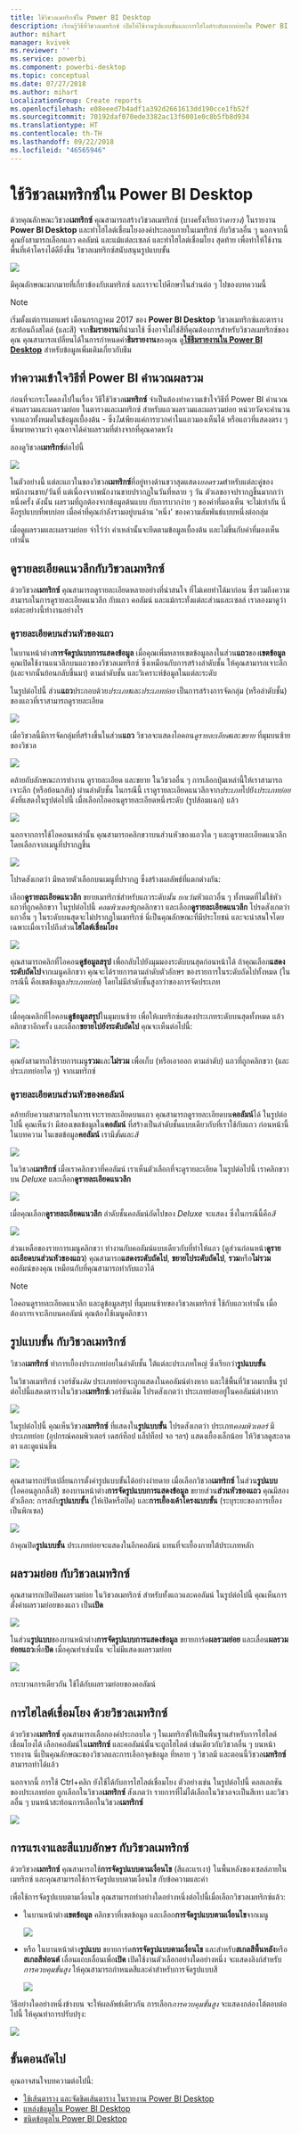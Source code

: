 ```yaml
---
title: ใช้วิชวลเมทริกซ์ใน Power BI Desktop
description: เรียนรู้วิธีที่วิชวลเมทริกซ์ เปิดให้ใช้งานรูปแบบขั้นและการไฮไลต์ระดับแยกย่อยใน Power BI Desktop
author: mihart
manager: kvivek
ms.reviewer: ''
ms.service: powerbi
ms.component: powerbi-desktop
ms.topic: conceptual
ms.date: 07/27/2018
ms.author: mihart
LocalizationGroup: Create reports
ms.openlocfilehash: e08eeed7b4adf1a392d2661613dd190cce1fb52f
ms.sourcegitcommit: 70192daf070ede3382ac13f6001e0c8b5fb8d934
ms.translationtype: HT
ms.contentlocale: th-TH
ms.lasthandoff: 09/22/2018
ms.locfileid: "46565946"
---
```

# <a name="use-the-matrix-visual-in-power-bi-desktop"></a>ใช้วิชวลเมทริกซ์ใน Power BI Desktop
ด้วยคุณลักษณะวิชวล**เมทริกซ์** คุณสามารถสร้างวิชวลเมทริกซ์ (บางครั้งเรียกว่า*ตาราง*) ในรายงาน **Power BI Desktop** และทำไฮไลต์เชื่อมโยงองค์ประกอบภายในเมทริกซ์ กับวิชวลอื่น ๆ นอกจากนี้ คุณยังสามารถเลือกแถว คอลัมน์ และแม้แต่ละเซลล์ และทำไฮไลต์เชื่อมโยง สุดท้าย เพื่อทำให้ใช้งานพื้นที่เค้าโครงได้ดียิ่งขึ้น วิชวลเมทริกซ์สนับสนุนรูปแบบขั้น

![](media/desktop-matrix-visual/matrix-visual_2a.png)

มีคุณลักษณะมากมายที่เกี่ยวข้องกับเมทริกซ์ และเราจะไปศึกษาในส่วนต่อ ๆ ไปของบทความนี้

> [!NOTE]
> เริ่มตั้งแต่การเผยแพร่ เดือนกรกฎาคม 2017 ของ **Power BI Desktop** วิชวลเมทริกซ์และตารางสะท้อนถึงสไตล์ (และสี) จาก**ธีมรายงาน**ที่นำมาใช้ ซึ่งอาจไม่ใช่สีที่คุณต้องการสำหรับวิชวลเมทริกซ์ของคุณ คุณสามารถเปลี่ยนได้ในการกำหนดค่า**ธีมรายงาน**ของคุณ ดู[**ใช้ธีมรายงานใน Power BI Desktop**](../desktop-report-themes.md) สำหรับข้อมูลเพิ่มเติมเกี่ยวกับธีม
> 
> 

## <a name="understanding-how-power-bi-calculates-totals"></a>ทำความเข้าใจวิธีที่ Power BI คำนวณผลรวม

ก่อนที่จะกระโดดลงไปในเรื่อง วิธีใช้วิชวล**เมทริกซ์** จำเป็นต้องทำความเข้าใจวิธีที่ Power BI คำนวณค่าผลรวมและผลรวมย่อย ในตารางและเมทริกซ์ สำหรับแถวผลรวมและผลรวมย่อย หน่วยวัดจะคำนวนจากแถวทั้งหมดในข้อมูลเบื้องต้น - ซึ่ง*ไม่*เพียงแค่การบวกค่าในแถวมองเห็นได้ หรือแถวที่แสดงตรง ๆ นี่หมายความว่า คุณอาจได้ค่าผลรวมที่ต่างจากที่คุณคาดหวัง 

ลองดูวิชวล**เมทริกซ์**ต่อไปนี้ 

![](media/desktop-matrix-visual/matrix-visual_3.png)

ในตัวอย่างนี้ แต่ละแถวในของวิชวล**เมทริกซ์**ที่อยู่ทางด้านขวาสุดแสดง*ยอดรวม*สำหรับแต่ละคู่ของ พนักงานขาย/วันที่ แต่เนื่องจากพนักงานขายปรากฏในวันที่หลาย ๆ วัน ตัวเลขอาจปรากฏขึ้นมากกว่าหนึ่งครั้ง ดังนั้น ผลรวมที่ถูกต้องจากข้อมูลต้นแบบ กับการบวกง่าย ๆ ของค่าที่มองเห็น จะไม่เท่ากัน นี่คือรูปแบบที่พบบ่อย เมื่อค่าที่คุณกำลังรวมอยู่บนด้าน 'หนึ่ง' ของความสัมพันธ์แบบหนึ่งต่อกลุ่ม

เมื่อดูผลรวมและผลรวมย่อย จำไว้ว่า ค่าเหล่านั้นจะยึดตามข้อมูลเบื้องต้น และไม่ขึ้นกับค่าที่มองเห็นเท่านั้น 


## <a name="using-drill-down-with-the-matrix-visual"></a>ดูรายละเอียดแนวลึกกับวิชวลเมทริกซ์
ด้วยวิชวล**เมทริกซ์** คุณสามารถดูรายละเอียดหลายอย่างที่น่าสนใจ ที่ไม่เคยทำได้มาก่อน ซึ่งรวมถึงความสามารถในการดูรายละเอียดแนวลึก กับแถว คอลัมน์ และแม้กระทั่งแต่ละส่วนและเซลล์ เราลองมาดูว่าแต่ละอย่างนี้ทำงานอย่างไร

### <a name="drill-down-on-row-headers"></a>ดูรายละเอียดบนส่วนหัวของแถว
ในบานหน้าต่าง**การจัดรูปแบบการแสดงข้อมูล** เมื่อคุณเพิ่มหลายเขตข้อมูลลงในส่วน**แถว**ของ**เขตข้อมูล** คุณเปิดใช้งานแนวลึกบนแถวของวิชวลเมทริกซ์ ซึ่งเหมือนกับการสร้างลำดับชั้น ให้คุณสามารถเจาะลึก (และจากนั้นย้อนกลับขึ้นมา) ตามลำดับชั้น และวิเคราะห์ข้อมูลในแต่ละระดับ

ในรูปต่อไปนี้ ส่วน**แถว**ประกอบด้วย*ประเภท*และ*ประเภทย่อย* เป็นการสร้างการจัดกลุ่ม (หรือลำดับชั้น) ของแถวที่เราสามารถดูรายละเอียด

![](media/desktop-matrix-visual/matrix-visual_4.png)

เมื่อวิชวลนี้มีการจัดกลุ่มที่สร้างขึ้นในส่วน**แถว** วิชวลจะแสดงไอคอน*ดูรายละเอียด*และ*ขยาย* ที่มุมบนซ้ายของวิชวล

![](media/desktop-matrix-visual/matrix-visual_5.png)

คล้ายกับลักษณะการทำงาน ดูรายละเอียด และขยาย ในวิชวลอื่น ๆ การเลือกปุ่มเหล่านี้ให้เราสามารถเจาะลึก (หรือย้อนกลับ) ผ่านลำดับชั้น ในกรณีนี้ เราดูรายละเอียดแนวลึกจาก*ประเภท*ไปยัง*ประเภทย่อย* ดังที่แสดงในรูปต่อไปนี้ เมื่อเลือกไอคอนดูรายละเอียดหนึ่งระดับ (รูปส้อมแฉก) แล้ว

![](media/desktop-matrix-visual/matrix-visual_6.png)

นอกจากการใช้ไอคอนเหล่านั้น คุณสามารถคลิกขวาบนส่วนหัวของแถวใด ๆ และดูรายละเอียดแนวลึกโดยเลือกจากเมนูที่ปรากฏขึ้น

![](media/desktop-matrix-visual/matrix-visual_7.png)

โปรดสังเกตว่า มีหลายตัวเลือกบนเมนูที่ปรากฏ ซึ่งสร้างผลลัพธ์ที่แตกต่างกัน:

เลือก**ดูรายละเอียดแนวลึก** ขยายเมทริกซ์สำหรับแถวระดับ*นั้น* *ยกเว้น*หัวแถวอื่น ๆ ทั้งหมดที่ไม่ใช้หัวแถวที่ถูกคลิกขวา ในรูปต่อไปนี้ *คอมพิวเตอร์*ถูกคลิกขวา และเลือก**ดูรายละเอียดแนวลึก** โปรดสังเกตว่า แถวอื่น ๆ ในระดับบนสุดจะไม่ปรากฏในเมทริกซ์ นี่เป็นคุณลักษณะที่มีประโยชน์ และจะน่าสนใจโดยเฉพาะเมื่อเราไปถึงส่วน**ไฮไลต์เชื่อมโยง**

![](media/desktop-matrix-visual/matrix-visual_8.png)

คุณสามารถคลิกที่ไอคอน**ดูข้อมูลสรุป** เพื่อกลับไปยังมุมมองระดับบนสุดก่อนหน้าได้ ถ้าคุณเลือก**แสดงระดับถัดไป**จากเมนูคลิกขวา คุณจะได้รายการตามลำดับตัวอักษร ของรายการในระดับถัดไปทั้งหมด (ในกรณีนี้ คือเขตข้อมูล*ประเภทย่อย*) โดยไม่มีลำดับชั้นสูงกว่าของการจัดประเภท

![](media/desktop-matrix-visual/matrix-visual_8a.png)

เมื่อคุณคลิกที่ไอคอน**ดูข้อมูลสรุป**ในมุมบนซ้าย เพื่อให้เมทริกซ์แสดงประเภทระดับบนสุดทั้งหมด แล้วคลิกขวาอีกครั้ง และเลือก**ขยายไปยังระดับถัดไป** คุณจะเห็นต่อไปนี้:

![](media/desktop-matrix-visual/matrix-visual_9.png)

คุณยังสามารถใช้รายการเมนู**รวม**และ**ไม่รวม** เพื่อเก็บ (หรือเอาออก ตามลำดับ) แถวที่ถูกคลิกขวา (และประเภทย่อยใด ๆ) จากเมทริกซ์

### <a name="drill-down-on-column-headers"></a>ดูรายละเอียดบนส่วนหัวของคอลัมน์
คล้ายกับความสามารถในการเจาะรายละเอียดบนแถว คุณสามารถดูรายละเอียดบน**คอลัมน์**ได้ ในรูปต่อไปนี้ คุณเห็นว่า มีสองเขตข้อมูลใน**คอลัมน์** ที่สร้างเป็นลำดับชั้นแบบเดียวกับที่เราใช้กับแถว ก่อนหน้านี้ในบทความ ในเขตข้อมูล**คอลัมน์** เรามี*ชั้น*และ*สี*

![](media/desktop-matrix-visual/matrix-visual_10.png)

ในวิชวล**เมทริกซ์** เมื่อเราคลิกขวาที่คอลัมน์ เราเห็นตัวเลือกที่จะดูรายละเอียด ในรูปต่อไปนี้ เราคลิกขวาบน *Deluxe* และเลือก**ดูรายละเอียดแนวลึก**

![](media/desktop-matrix-visual/matrix-visual_11.png)

เมื่อคุณเลือก**ดูรายละเอียดแนวลึก** ลำดับชั้นคอลัมน์ถัดไปของ *Deluxe* จะแสดง ซึ่งในกรณีนี้คือ*สี*

![](media/desktop-matrix-visual/matrix-visual_12.png)

ส่วนเหลือของรายการเมนูคลิกขวา ทำงานกับคอลัมน์แบบเดียวกับที่ทำให้แถว (ดูส่วนก่อนหน้า**ดูรายละเอียดบนส่วนหัวของแถว**) คุณสามารถ**แสดงระดับถัดไป**, **ขยายไประดับถัดไป**, **รวม**หรือ**ไม่รวม**คอลัมน์ของคุณ เหมือนกับที่คุณสามารถทำกับแถวได้

> [!NOTE]
> ไอคอนดูรายละเอียดแนวลึก และดูข้อมูลสรุป ที่มุมบนซ้ายของวิชวลเมทริกซ์ ใช้กับแถวเท่านั้น เมื่อต้องการเจาะลึกบนคอลัมน์ คุณต้องใช้เมนูคลิกขวา
> 
> 

## <a name="stepped-layout-with-matrix-visuals"></a>รูปแบบขั้น กับวิชวลเมทริกซ์
วิชวล**เมทริกซ์** ทำการเยื้องประเภทย่อยในลำดับชั้น ใต้แต่ละประเภทใหญ่ ซึ่งเรียกว่า**รูปแบบขั้น**

ในวิชวลเมทริกซ์ เวอร์ชัน*เดิม* ประเภทย่อยจะถูกแสดงในคอลัมน์ต่างหาก และใช้พื้นที่วิชวลมากขึ้น รูปต่อไปนี้แสดงตารางในวิชวล**เมทริกซ์**เวอร์ชันเดิม โปรดสังเกตว่า ประเภทย่อยอยู่ในคอลัมน์ต่างหาก

![](media/desktop-matrix-visual/matrix-visual_14.png)

ในรูปต่อไปนี้ คุณเห็นวิชวล**เมทริกซ์** ที่แสดงใน**รูปแบบขั้น** โปรดสังเกตว่า ประเภท*คอมพิวเตอร์* มีประเภทย่อย (อุปกรณ์คอมพิวเตอร์ เดสก์ท็อป แล็ปท็อป จอ ฯลฯ) แสดงเยื้องเล็กน้อย ให้วิชวลดูสะอาดตา และดูแน่นขึ้น

![](media/desktop-matrix-visual/matrix-visual_13.png)

คุณสามารถปรับเปลี่ยนการตั้งค่ารูปแบบขั้นได้อย่างง่ายดาย เมื่อเลือกวิชวล**เมทริกซ์** ในส่วน**รูปแบบ** (ไอคอนลูกกลิ้งสี) ของบานหน้าต่าง**การจัดรูปแบบการแสดงข้อมูล** ขยายส่วน**ส่วนหัวของแถว** คุณมีสองตัวเลือก: การสลับ**รูปแบบขั้น** (ให้เปิดหรือปิด) และ**การเยื้องเค้าโครงแบบขั้น** (ระบุระยะของการเยื้อง เป็นพิกเซล)

![](media/desktop-matrix-visual/matrix-visual_15.png)

ถ้าคุณปิด**รูปแบบขั้น** ประเภทย่อยจะแสดงในอีกคอลัมน์ แทนที่จะเยื้องภายใต้ประเภทหลัก

## <a name="subtotals-with-matrix-visuals"></a>ผลรวมย่อย กับวิชวลเมทริกซ์
คุณสามารถเปิดปิดผลรวมย่อย ในวิชวลเมทริกซ์ สำหรับทั้งแถวและคอลัมน์ ในรูปต่อไปนี้ คุณเห็นการตั้งค่าผลรวมย่อยของแถว เป็น**เปิด**

![](media/desktop-matrix-visual/matrix-visual_20.png)

ในส่วน**รูปแบบ**ของบานหน้าต่าง**การจัดรูปแบบการแสดงข้อมูล** ขยายการ์ด**ผลรวมย่อย** และเลื่อน**ผลรวมย่อยแถว**เพื่อ**ปิด** เมื่อคุณทำเช่นนั้น จะไม่มีแสดงผลรวมย่อย

![](media/desktop-matrix-visual/matrix-visual_21.png)

กระบวนการเดียวกัน ใช้ได้กับผลรวมย่อยของคอลัมน์

## <a name="cross-highlighting-with-matrix-visuals"></a>การไฮไลต์เชื่อมโยง ด้วยวิชวลเมทริกซ์
ด้วยวิชวล**เมทริกซ์** คุณสามารถเลือกองค์ประกอบใด ๆ ในเมทริกซ์ให้เป็นพื้นฐานสำหรับการไฮไลต์เชื่อมโยงได้ เลือกคอลัมน์ใน**เมทริกซ์** และคอลัมน์นั้นจะถูกไฮไลต์ เช่นเดียวกับวิชวลอื่น ๆ บนหน้ารายงาน นี่เป็นคุณลักษณะของวิชวลและการเลือกจุดข้อมูล ที่หลาย ๆ วิชวลมี และตอนนี้วิชวล**เมทริกซ์**สามารถทำได้แล้ว

นอกจากนี้ การใช้ Ctrl+คลิก ยังใช้ได้กับการไฮไลต์เชื่อมโยง ตัวอย่างเช่น ในรูปต่อไปนี้ คอลเลกชันของประเภทย่อย ถูกเลือกในวิชวล**เมทริกซ์** สังเกตว่า รายการที่ไม่ได้เลือกในวิชวลจะเป็นสีเทา และวิชวลอื่น ๆ บนหน้าสะท้อนการเลือกในวิชวล**เมทริกซ์**

![](media/desktop-matrix-visual/matrix-visual_16.png)

## <a name="shading-and-font-colors-with-matrix-visuals"></a>การแรเงาและสีแบบอักษร กับวิชวลเมทริกซ์
ด้วยวิชวล**เมทริกซ์** คุณสามารถใช้**การจัดรูปแบบตามเงื่อนไข** (สีและแรเงา) ในพื้นหลังของเซลล์ภายในเมทริกซ์ และคุณสามารถใช้การจัดรูปแบบตามเงื่อนไข กับข้อความและค่า

เพื่อใช้การจัดรูปแบบตามเงื่อนไข คุณสามารถทำอย่างใดอย่างหนึ่งต่อไปนี้เมื่อเลือกวิชวลเมทริกซ์แล้ว:

* ในบานหน้าต่าง**เขตข้อมูล** คลิกขวาที่เขตข้อมูล และเลือก**การจัดรูปแบบตามเงื่อนไข**จากเมนู
  
  ![](media/desktop-matrix-visual/matrix-visual_17.png)
* หรือ ในบานหน้าต่าง**รูปแบบ** ขยายการ์ด**การจัดรูปแบบตามเงื่อนไข** และสำหรับ**สเกลสีพื้นหลัง**หรือ**สเกลสีฟอนต์** เลื่อนแถบเลื่อนเพื่อ**เปิด** เปิดใช้งานตัวเลือกอย่างใดอย่างหนึ่ง จะแสดงลิงก์สำหรับ*การควบคุมขั้นสูง* ให้คุณสามารถกำหนดสีและค่าสำหรับการจัดรูปแบบสี
  
  ![](media/desktop-matrix-visual/matrix-visual_18.png)

วิธีอย่างใดอย่างหนึ่งข้างบน จะให้ผลลัพธ์เดียวกัน การเลือก*การควบคุมขั้นสูง* จะแสดงกล่องโต้ตอบต่อไปนี้ ให้คุณทำการปรับปรุง:

![](media/desktop-matrix-visual/matrix-visual_19.png)

## <a name="next-steps"></a>ขั้นตอนถัดไป

คุณอาจสนใจบทความต่อไปนี้:

* [ใช้เส้นตาราง และจัดชิดเส้นตาราง ในรายงาน Power BI Desktop](../desktop-gridlines-snap-to-grid.md)
* [แหล่งข้อมูลใน Power BI Desktop](../desktop-data-sources.md)
* [ชนิดข้อมูลใน Power BI Desktop](../desktop-data-types.md)

 